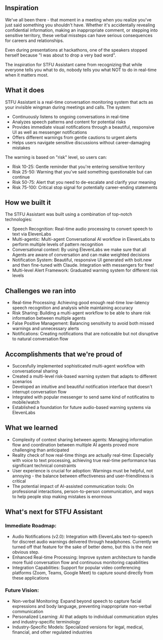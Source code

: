## Inspiration

We've all been there - that moment in a meeting when you realize you've just said something you shouldn't have. Whether it's accidentally revealing confidential information, making an inappropriate comment, or stepping into sensitive territory, these verbal missteps can have serious consequences for careers and relationships.

Even during presentations at hackathons, one of the speakers stopped herself because "I was about to drop a very bad word".

The inspiration for STFU Assistant came from recognizing that while everyone tells you what to do, nobody tells you what NOT to do in real-time when it matters most.

## What it does

STFU Assistant is a real-time conversation monitoring system that acts as your invisible wingman during meetings and calls. The system:

- Continuously listens to ongoing conversations in real-time
- Analyzes speech patterns and content for potential risks
- Provides immediate visual notifications through a beautiful, responsive UI as well as messenger notifications
- Offers different warnings from gentle cautions to urgent alerts
- Helps users navigate sensitive discussions without career-damaging mistakes

The warning is based on "risk" level, so users can:

- Risk 10-25: Gentle reminder that you're entering sensitive territory
- Risk 25-50: Warning that you've said something questionable but can continue
- Risk 50-75: Alert that you need to de-escalate and clarify your meaning
- Risk 75-100: Critical stop signal for potentially career-ending statements

## How we built it
The STFU Assistant was built using a combination of top-notch technologies:

- Speech Recognition: Real-time audio processing to convert speech to text via ElevenLabs
- Multi-agentic: Multi-agent Conversational AI workflow in ElevenLabs to perform multiple levels of pattern recognition
- Conversational context: By using ElevenLabs we make sure that all Agents are aware of conversation and can make weighted decisions
- Notification System: Beautiful, responsive UI generated with bolt.new and then fine-tuned with Claude. Integration with messengers for free!
- Multi-level Alert Framework: Graduated warning system for different risk levels

## Challenges we ran into

- Real-time Processing: Achieving good enough real-time low-latency speech recognition and analysis while maintaining accuracy
- Risk Sharing: Building a multi-agent workflow to be able to share risk information between multiple agents
- False Positive Management: Balancing sensitivity to avoid both missed warnings and unnecessary alerts
- Notifications: Creating notifications that are noticeable but not disruptive to natural conversation flow

## Accomplishments that we're proud of

- Succesfully implemented sophisticated multi-agent workflow with conversational sharing
- Created a multi-level risk-based warning system that adapts to different scenarios
- Developed an intuitive and beautiful notification interface that doesn't interrupt conversation flow
- Integrated with popular messenger to send same kind of notificatins to mobile/watch
- Established a foundation for future audio-based warning systems via ElevenLabs

## What we learned

- Complexity of context sharing between agents: Managing information flow and coordination between multiple AI agents proved more challenging than anticipated
- Reality check of how real-time things are actually real-time: Especially with voice to text processing, achieving true real-time performance has significant technical constraints
- User experience is crucial for adoption: Warnings must be helpful, not annoying - the balance between effectiveness and user-friendliness is critical
- The potential impact of AI-assisted communication tools: On professional interactions, person-to-person communication, and ways to help people stop making mistakes is enormous

## What's next for STFU Assistant

### Immediate Roadmap:

- Audio Notifications (v2.0): Integration with ElevenLabs text-to-speech for discreet audio warnings delivered through headphones. Currently we turned off that feature for the sake of better demo, but this is the next obvious step.
- Enhanced Real-time Processing: Improve system architecture to handle more fluid conversation flow and continuous monitoring capabilities
- Integration Capabilities: Support for popular video conferencing platforms (Zoom, Teams, Google Meet) to capture sound directly from these applications

### Future Vision:

- Non-verbal Monitoring: Expand beyond speech to capture facial expressions and body language, preventing inappropriate non-verbal communication
- Personalized Learning: AI that adapts to individual communication styles and industry-specific terminology
- Industry-Specific Models: Specialized versions for legal, medical, financial, and other regulated industries
